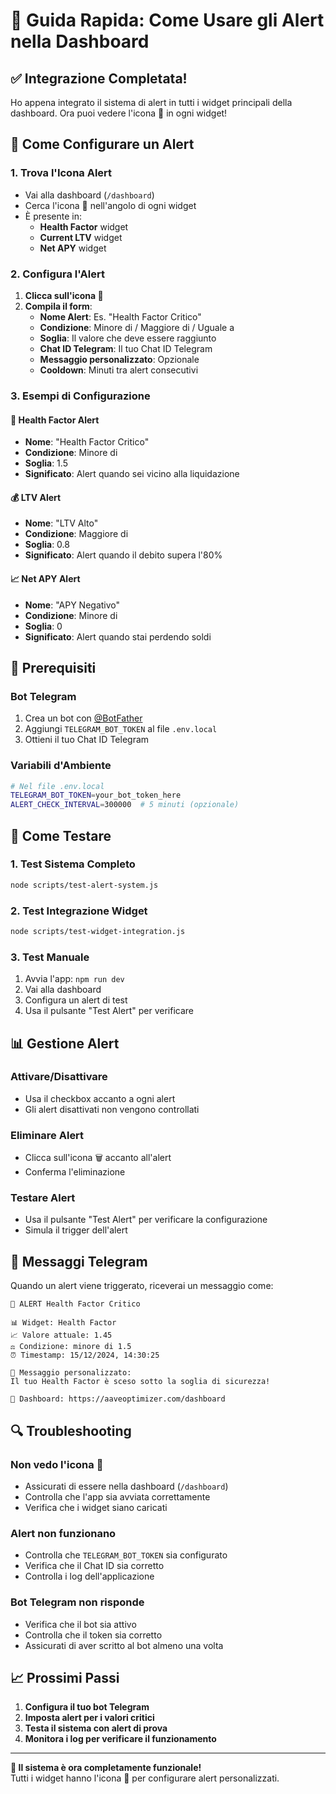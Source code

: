# 🚨 Guida Rapida: Come Usare gli Alert nella Dashboard

## ✅ Integrazione Completata!

Ho appena integrato il sistema di alert in tutti i widget principali della dashboard. Ora puoi vedere l'icona 🔔 in ogni widget!

## 📱 Come Configurare un Alert

### 1. Trova l'Icona Alert
- Vai alla dashboard (`/dashboard`)
- Cerca l'icona **🔔** nell'angolo di ogni widget
- È presente in:
  - **Health Factor** widget
  - **Current LTV** widget  
  - **Net APY** widget

### 2. Configura l'Alert
1. **Clicca sull'icona 🔔**
2. **Compila il form**:
   - **Nome Alert**: Es. "Health Factor Critico"
   - **Condizione**: Minore di / Maggiore di / Uguale a
   - **Soglia**: Il valore che deve essere raggiunto
   - **Chat ID Telegram**: Il tuo Chat ID Telegram
   - **Messaggio personalizzato**: Opzionale
   - **Cooldown**: Minuti tra alert consecutivi

### 3. Esempi di Configurazione

#### 🏥 Health Factor Alert
- **Nome**: "Health Factor Critico"
- **Condizione**: Minore di
- **Soglia**: 1.5
- **Significato**: Alert quando sei vicino alla liquidazione

#### 💰 LTV Alert  
- **Nome**: "LTV Alto"
- **Condizione**: Maggiore di
- **Soglia**: 0.8
- **Significato**: Alert quando il debito supera l'80%

#### 📈 Net APY Alert
- **Nome**: "APY Negativo"
- **Condizione**: Minore di
- **Soglia**: 0
- **Significato**: Alert quando stai perdendo soldi

## 🔧 Prerequisiti

### Bot Telegram
1. Crea un bot con [@BotFather](https://t.me/botfather)
2. Aggiungi `TELEGRAM_BOT_TOKEN` al file `.env.local`
3. Ottieni il tuo Chat ID Telegram

### Variabili d'Ambiente
```bash
# Nel file .env.local
TELEGRAM_BOT_TOKEN=your_bot_token_here
ALERT_CHECK_INTERVAL=300000  # 5 minuti (opzionale)
```

## 🧪 Come Testare

### 1. Test Sistema Completo
```bash
node scripts/test-alert-system.js
```

### 2. Test Integrazione Widget
```bash
node scripts/test-widget-integration.js
```

### 3. Test Manuale
1. Avvia l'app: `npm run dev`
2. Vai alla dashboard
3. Configura un alert di test
4. Usa il pulsante "Test Alert" per verificare

## 📊 Gestione Alert

### Attivare/Disattivare
- Usa il checkbox accanto a ogni alert
- Gli alert disattivati non vengono controllati

### Eliminare Alert
- Clicca sull'icona 🗑️ accanto all'alert
- Conferma l'eliminazione

### Testare Alert
- Usa il pulsante "Test Alert" per verificare la configurazione
- Simula il trigger dell'alert

## 🚨 Messaggi Telegram

Quando un alert viene triggerato, riceverai un messaggio come:

```
🚨 ALERT Health Factor Critico

📊 Widget: Health Factor
📈 Valore attuale: 1.45
⚖️ Condizione: minore di 1.5
⏰ Timestamp: 15/12/2024, 14:30:25

💬 Messaggio personalizzato:
Il tuo Health Factor è sceso sotto la soglia di sicurezza!

🔗 Dashboard: https://aaveoptimizer.com/dashboard
```

## 🔍 Troubleshooting

### Non vedo l'icona 🔔
- Assicurati di essere nella dashboard (`/dashboard`)
- Controlla che l'app sia avviata correttamente
- Verifica che i widget siano caricati

### Alert non funzionano
- Controlla che `TELEGRAM_BOT_TOKEN` sia configurato
- Verifica che il Chat ID sia corretto
- Controlla i log dell'applicazione

### Bot Telegram non risponde
- Verifica che il bot sia attivo
- Controlla che il token sia corretto
- Assicurati di aver scritto al bot almeno una volta

## 📈 Prossimi Passi

1. **Configura il tuo bot Telegram**
2. **Imposta alert per i valori critici**
3. **Testa il sistema con alert di prova**
4. **Monitora i log per verificare il funzionamento**

---

**🎉 Il sistema è ora completamente funzionale!**  
Tutti i widget hanno l'icona 🔔 per configurare alert personalizzati.
